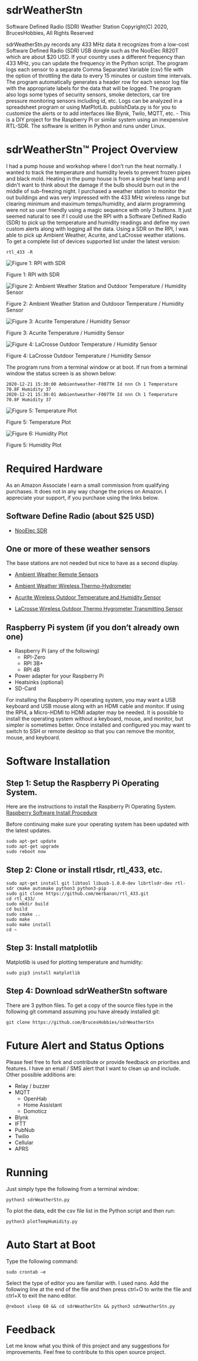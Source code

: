 # sdrWeatherStn
Software Defined Radio (SDR) Weather Station
Copyright(C) 2020, BrucesHobbies,
All Rights Reserved

sdrWeatherStn.py records any 433 MHz data it recognizes from a low-cost Software Defined Radio (SDR) USB dongle such as the NooElec R820T which are about $20 USD. If your country uses a different frequency than 433 MHz, you can update the frequency in the Python script. The program logs each sensor to a separate Comma Separated Variable (csv) file with the option of throttling the data to every 15 minutes or custom time intervals. The program automatically generates a header row for each sensor log file with the appropriate labels for the data that will be logged. The program also logs some types of security sensors, smoke detectors, car tire pressure monitoring sensors including id, etc. Logs can be analyzed in a spreadsheet program or using MatPlotLib. publishData.py is for you to customize the alerts or to add interfaces like Blynk, Twilo, MQTT, etc. - This is a DIY project for the Raspberry Pi or similar system using an inexpensive RTL-SDR. The software is written in Python and runs under Linux.
# sdrWeatherStn™ Project Overview
I had a pump house and workshop where I don't run the heat normally. I wanted to track the temperature and humidity levels to prevent frozen pipes and black mold. Heating in the pump house is from a single heat lamp and I didn't want to think about the damage if the bulb should burn out in the middle of sub-freezing night. I purchased a weather station to monitor the out buildings and was very impressed with the 433 MHz wireless range but clearing minimum and maximum temps/humidity, and alarm programming were not so user friendly using a magic sequence with only 3 buttons. It just seemed natural to see if I could use the RPI with a Software Defined Radio (SDR) to pick up the temperature and humidity readings and define my own custom alerts along with logging all the data.
Using a SDR on the RPI, I was able to pick up Ambient Weather, Acurite, and LaCrosse weather stations. To get a complete list of devices supported list under the latest version:

    rtl_433 -R


![Figure 1: RPI with SDR](https://github.com/BrucesHobbies/sdrWeatherStn/blob/main/figures/Figure1.PNG)

Figure 1: RPI with SDR

![Figure 2: Ambient Weather Station and Outdoor Temperature / Humidity Sensor](https://github.com/BrucesHobbies/sdrWeatherStn/blob/main/figures/Figure2.PNG)

Figure 2: Ambient Weather Station and Outdooor Temperature / Humidity Sensor

![Figure 3: Acurite Temperature / Humidity Sensor](https://github.com/BrucesHobbies/sdrWeatherStn/blob/main/figures/Figure3.PNG)

Figure 3: Acurite Temperature / Humidity Sensor

![Figure 4: LaCrosse Outdoor Temperature / Humidity Sensor](https://github.com/BrucesHobbies/sdrWeatherStn/blob/main/figures/Figure4.PNG)

Figure 4: LaCrosse Outdoor Temperature / Humidity Sensor

The program runs from a terminal window or at boot. If run from a terminal window the status screen is as shown below:

    2020-12-21 15:30:00 Ambientweather-F007TH Id nnn Ch 1 Temperature 70.8F Humidity 37
    2020-12-21 15:30:01 Ambientweather-F007TH Id nnn Ch 1 Temperature 70.8F Humidity 37

![Figure 5: Temperature Plot](https://github.com/BrucesHobbies/sdrWeatherStn/blob/main/figures/Figure_5.PNG)

Figure 5: Temperature Plot

![Figure 6: Humidity Plot](https://github.com/BrucesHobbies/sdrWeatherStn/blob/main/figures/Figure_6.PNG)

Figure 5: Humidity Plot

# Required Hardware 
As an Amazon Associate I earn a small commission from qualifying purchases. It does not in any way change the prices on Amazon. I appreciate your support, if you purchase using the links below.
## Software Define Radio (about $25 USD)
- [NooElec SDR](https://amzn.to/3mEoJYY)

## One or more of these weather sensors
The base stations are not needed but nice to have as a second display.

- [Ambient Weather Remote Sensors](https://amzn.to/34A0Dsi)

- [Ambient Weather Wireless Thermo-Hydrometer](https://amzn.to/34yTcl4)

- [Acurite Wireless Outdoor Temperature and Humidity Sensor](https://amzn.to/38osGMu)

- [LaCrosse Wireless Outdoor Thermo Hygrometer Transmitting Sensor](https://amzn.to/2KGERvQ)

## Raspberry Pi system (if you don’t already own one)
- Raspberry Pi (any of the following)
  - RPI-Zero
  - RPI 3B+
  - RPI 4B
- Power adapter for your Raspberry Pi
- Heatsinks (optional)
- SD-Card

For installing the Raspberry Pi operating system, you may want a USB keyboard and USB mouse along with an HDMI cable and monitor. If using the RPI4, a Micro-HDMI to HDMI adapter may be needed. It is possible to install the operating system without a keyboard, mouse, and monitor, but simpler is sometimes better. Once installed and configured you may want to switch to SSH or remote desktop so that you can remove the monitor, mouse, and keyboard.

# Software Installation
## Step 1: Setup the Raspberry Pi Operating System.
Here are the instructions to install the Raspberry Pi Operating System. [Raspberry Software Install Procedure](https://www.raspberrypi.org/software/operating-systems/)

Before continuing make sure your operating system has been updated with the latest updates.

    sudo apt-get update
    sudo apt-get upgrade
    sudo reboot now

## Step 2: Clone or install rtlsdr, rtl_433, etc.

    sudo apt-get install git libtool libusb-1.0.0-dev librtlsdr-dev rtl-sdr cmake automake python3 python3-pip
    sudo git clone https://github.com/merbanan/rtl_433.git
    cd rtl_433/
    sudo mkdir build
    cd build
    sudo cmake ..
    sudo make
    sudo make install
    cd ~

## Step 3: Install matplotlib
Matplotlib is used for plotting temperature and humidity:

    sudo pip3 install matplotlib

## Step 4: Download sdrWeatherStn software
There are 3 python files. To get a copy of the source files type in the following git command assuming you have already installed git:

    git clone https://github.com/BrucesHobbies/sdrWeatherStn

# Future Alert and Status Options
Please feel free to fork and contribute or provide feedback on priorities and features. I have an email / SMS alert that I want to clean up and include. Other possible additions are:

- Relay / buzzer
- MQTT
  - OpenHab
  - Home Assistant
  - Domoticz
- Blynk
- IFTT
- PubNub
- Twilio
- Cellular
- APRS

# Running
Just simply type the following from a terminal window:

    python3 sdrWeatherStn.py
    
To plot the data, edit the csv file list in the Python script and then run:

    python3 plotTempHumidity.py

# Auto Start at Boot
Type the following command:

    sudo crontab –e
    
Select the type of editor you are familiar with. I used nano. Add the following line at the end of the file and then press ctrl+O to write the file and ctrl+X to exit the nano editor.

    @reboot sleep 60 && cd sdrWeatherStn && python3 sdrWeatherStn.py

# Feedback
Let me know what you think of this project and any suggestions for improvements. Feel free to contribute to this open source project.
